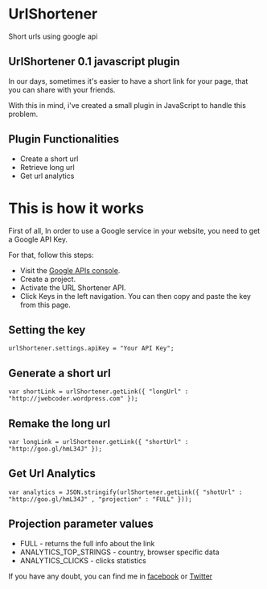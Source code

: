 UrlShortener
============
Short urls using google api



UrlShortener 0.1 javascript plugin
-----
In our days, sometimes it's easier to have a short link for your page, that you can share with your friends.

With this in mind, i've created a small plugin in JavaScript to handle this problem.

Plugin Functionalities
-----
* Create a short url
* Retrieve long url
* Get url analytics

This is how it works
=====

First of all, In order to use a Google service in your website, you need to get a Google API Key.

For that, follow this steps:
* Visit the [Google APIs console](http://code.google.com/apis/console/).
* Create a project.
* Activate the URL Shortener API.
* Click Keys in the left navigation. You can then copy and paste the key from this page.

Setting the key
-----

    urlShortener.settings.apiKey = "Your API Key";
    

Generate a short url
-----

    var shortLink = urlShortener.getLink({ "longUrl" : "http://jwebcoder.wordpress.com" });

Remake the long url
-----

    var longLink = urlShortener.getLink({ "shortUrl" : "http://goo.gl/hmL34J" });
    

Get Url Analytics
-----

    var analytics = JSON.stringify(urlShortener.getLink({ "shotUrl" : "http://goo.gl/hmL34J" , "projection" : "FULL" }));
    
Projection parameter values
-----

* FULL - returns the full info about the link
* ANALYTICS_TOP_STRINGS - country, browser specific data
* ANALYTICS_CLICKS - clicks statistics

If you have any doubt, you can find me in [facebook](https://www.facebook.com/JWebCoder) or [Twitter](https://twitter.com/JWebCoder)
